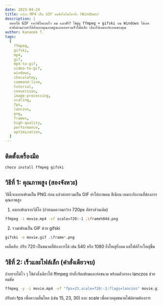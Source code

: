 ```yaml
---
date: 2023-04-24
title: แปลง MP4 เป็น GIF คมชัดในไม่กี่คำสั่ง (Windows)
description: |
  อยากได้ GIF จากวิดีโอแบบไว คม และฟรี? ใช้คู่หู ffmpeg + gifski บน Windows ได้เลย 
  คำสั่งด้านล่างทำได้ทั้งแบบคุณภาพสูงและแบบรวดเร็วไฟล์เล็ก เลือกให้เหมาะกับงานของคุณ
author: Kananek T.
tags:
  [
    ffmpeg,
    gifski,
    mp4,
    gif,
    mp4-to-gif,
    video-to-gif,
    windows,
    chocolatey,
    command-line,
    tutorial,
    conversion,
    image-processing,
    scaling,
    fps,
    lanczos,
    png,
    frames,
    high-quality,
    performance,
    optimization,
  ]
---
```


## ติดตั้งเครื่องมือ

```bash
choco install ffmpeg gifski
```

## วิธีที่ 1: คุณภาพสูง (สองจังหวะ)

วิธีนี้จะแยกเฟรมเป็น PNG ก่อน แล้วค่อยรวมเป็น GIF ทำให้ภาพคม สีเนียน เหมาะกับงานที่ต้องการคุณภาพสูง

1. แตกเฟรมจากวิดีโอ (กำหนดความกว้าง 720px อัตราส่วนเดิม)

```bash
ffmpeg -i movie.mp4 -vf scale=720:-1 .\frame%04d.png
```

2. รวมเฟรมเป็น GIF ด้วย gifski

```bash
gifski -o movie.gif .\frame*.png
```

เคล็ดลับ: ปรับ 720 เป็นขนาดที่ต้องการได้ เช่น 540 หรือ 1080 ยิ่งใหญ่ยิ่งคม แต่ไฟล์ก็จะใหญ่ขึ้น

## วิธีที่ 2: เร็วและไฟล์เล็ก (คำสั่งเดียวจบ)

ถ้าอยากได้ไว ๆ ใช้คำสั่งเดียวให้ ffmpeg ทำทั้งจับเฟรมและย่อขนาด พร้อมตัวกรอง lanczos ช่วยคมชัด

```bash
ffmpeg -y -i movie.mp4 -vf "fps=23,scale=720:-1:flags=lanczos" movie.gif
```

ปรับค่า fps เพื่อความลื่นไหล (เช่น 15, 23, 30) และ scale เพื่อควบคุมขนาดไฟล์ตามต้องการ
